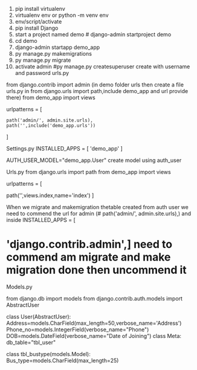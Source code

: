 1.	pip install virtualenv
2.	virtualenv env   or python -m venv env
3.	env/script/activate
4.	pip install Django
5.	start a project named demo	# django-admin startproject demo
6.	cd demo
7.	django-admin startapp demo_app
8.	py manage.py makemigrations
9.	py manage.py migrate
10.	activate admin	#py manage.py createsuperuser   create with username and password
urls.py

from django.contrib import admin                    (in demo folder urls then create  a file urls.py in
from django.urls import path,include		demo_app and url provide there)
from demo_app import views

urlpatterns = [
    
    path('admin/', admin.site.urls),
    path('',include('demo_app.urls'))
]

Settings.py
INSTALLED_APPS = [
    'demo_app'
]

AUTH_USER_MODEL="demo_app.User"		create model using auth_user


Urls.py
from django.urls import path
from demo_app import views

urlpatterns = [
    
   path('',views.index,name='index')
]

When we migrate and makemigration thetable created from auth user we need to commend the url for admin (#  path('admin/', admin.site.urls),) and inside INSTALLED_APPS = [
#    'django.contrib.admin',] need to commend am migrate and make migration done then uncommend it




Models.py

from django.db import models
from django.contrib.auth.models import AbstractUser

class User(AbstractUser):
    Address=models.CharField(max_length=50,verbose_name='Address')
    Phone_no=models.IntegerField(verbose_name="Phone")
    DOB=models.DateField(verbose_name="Date of Joining")
    class Meta:
        db_table="tbl_user"

class tbl_bustype(models.Model):
   Bus_type=models.CharField(max_length=25)


